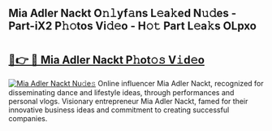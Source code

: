 ## Mia Adler Nackt O𝚗𝚕yf𝚊ns L𝚎a𝚔ed N𝚞𝚍es - Part-iX2 P𝚑𝚘tos Vi𝚍𝚎o - H𝚘𝚝 Part L𝚎a𝚔s OLpxo

# <h2><a href="http://kf989l.oniu.top/?m=Mia+Adler+Nackt">🔗👉 🔴 Mia Adler Nackt P𝚑ot𝚘𝚜 V𝚒d𝚎o</a></h2>

[![Mia Adler Nackt Nu𝚍e𝚜](https://i.imgur.com/0qMVB7G.gif)](http://kf989l.oniu.top/?m=Mia+Adler+Nackt)
Online influencer Mia Adler Nackt, recognized for disseminating dance and lifestyle ideas, through performances and personal vlogs. Visionary entrepreneur Mia Adler Nackt, famed for their innovative business ideas and commitment to creating successful companies.  

